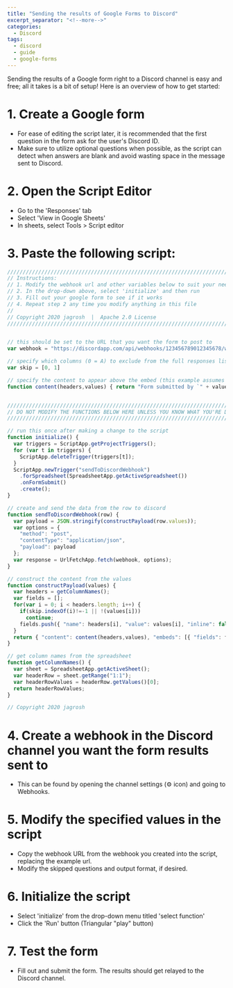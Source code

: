 ```yaml
---
title: "Sending the results of Google Forms to Discord"
excerpt_separator: "<!--more-->"
categories:
  - Discord
tags:
  - discord
  - guide 
  - google-forms
---
```


Sending the results of a Google form right to a Discord channel is easy and free; all it takes is a bit of setup! Here is an overview of how to get started:

# 1. Create a Google form
* For ease of editing the script later, it is recommended that the first question in the form ask for the user's Discord ID.
* Make sure to utilize optional questions when possible, as the script can detect when answers are blank and avoid wasting space in the message sent to Discord.

# 2. Open the Script Editor
* Go to the 'Responses' tab
* Select 'View in Google Sheets'
* In sheets, select Tools > Script editor

<!--more-->

# 3. Paste the following script:
```js
////////////////////////////////////////////////////////////////////////////
// Instructions:                                                          //
// 1. Modify the webhook url and other variables below to suit your needs //
// 2. In the drop-down above, select 'initialize' and then run            //
// 3. Fill out your google form to see if it works                        //
// 4. Repeat step 2 any time you modify anything in this file             //
//                                                                        //
// Copyright 2020 jagrosh  |  Apache 2.0 License                          //
////////////////////////////////////////////////////////////////////////////


// this should be set to the URL that you want the form to post to
var webhook = "https://discordapp.com/api/webhooks/123456789012345678/wOahkTHX4daNiCewEbh00kUgOttheReiCtHaTYoUh4v3FoUndThIsS3crEToKyEah" 

// specify which columns (0 = A) to exclude from the full responses list
var skip = [0, 1]

// specify the content to appear above the embed (this example assumes column A is a timestamp and B is a user ID
function content(headers,values) { return "Form submitted by `" + values[1].replace(/`/gi,"'") + " ` at `" + values[0] +"`:" }


//////////////////////////////////////////////////////////////////////////////
// DO NOT MODIFY THE FUNCTIONS BELOW HERE UNLESS YOU KNOW WHAT YOU'RE DOING //
//////////////////////////////////////////////////////////////////////////////

// run this once after making a change to the script
function initialize() {
  var triggers = ScriptApp.getProjectTriggers();
  for (var t in triggers) {
    ScriptApp.deleteTrigger(triggers[t]);
  }
  ScriptApp.newTrigger("sendToDiscordWebhook")
    .forSpreadsheet(SpreadsheetApp.getActiveSpreadsheet())
    .onFormSubmit()
    .create();
}

// create and send the data from the row to discord
function sendToDiscordWebhook(row) {
  var payload = JSON.stringify(constructPayload(row.values));
  var options = {
    "method": "post",
    "contentType": "application/json",
    "payload": payload
  };
  var response = UrlFetchApp.fetch(webhook, options);
}

// construct the content from the values
function constructPayload(values) {
  var headers = getColumnNames();
  var fields = [];
  for(var i = 0; i < headers.length; i++) {
    if(skip.indexOf(i)!=-1 || !(values[i]))
      continue;
    fields.push({ "name": headers[i], "value": values[i], "inline": false });
  }
  return { "content": content(headers,values), "embeds": [{ "fields": fields }] };
}

// get column names from the spreadsheet
function getColumnNames() {
  var sheet = SpreadsheetApp.getActiveSheet();
  var headerRow = sheet.getRange("1:1");
  var headerRowValues = headerRow.getValues()[0];
  return headerRowValues;
}

// Copyright 2020 jagrosh
```
# 4. Create a webhook in the Discord channel you want the form results sent to
* This can be found by opening the channel settings (⚙ icon) and going to Webhooks.

# 5. Modify the specified values in the script
* Copy the webhook URL from the webhook you created into the script, replacing the example url.
* Modify the skipped questions and output format, if desired.

# 6. Initialize the script
* Select 'initialize' from the drop-down menu titled 'select function'
* Click the 'Run' button (Triangular "play" button)

# 7. Test the form
* Fill out and submit the form. The results should get relayed to the Discord channel.

